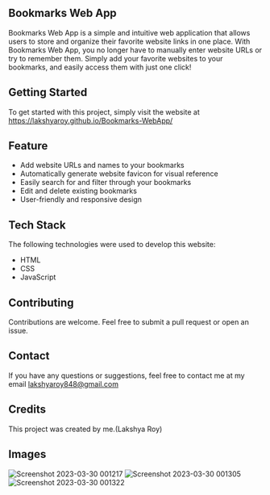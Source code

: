 
## Bookmarks Web App
Bookmarks Web App is a simple and intuitive web application that allows users to store and organize their favorite website links in one place. With Bookmarks Web App, you no longer have to manually enter website URLs or try to remember them. Simply add your favorite websites to your bookmarks, and easily access them with just one click!
## Getting Started
To get started with this project, simply visit the website at 
https://lakshyaroy.github.io/Bookmarks-WebApp/
## Feature
- Add website URLs and names to your bookmarks
- Automatically generate website favicon for visual reference
- Easily search for and filter through your bookmarks
- Edit and delete existing bookmarks
- User-friendly and responsive design
## Tech Stack

The following technologies were used to develop this website:

- HTML
- CSS
- JavaScript



## Contributing



Contributions are welcome. Feel free to submit a pull request or open an issue.


## Contact

If you have any questions or suggestions, feel free to contact me at my email lakshyaroy848@gmail.com
## Credits
This project was created by me.(Lakshya Roy)
## Images
![Screenshot 2023-03-30 001217](https://user-images.githubusercontent.com/110491845/228637199-67ebc2ad-e9c7-4664-96b8-a0cf6790f0c8.png)
![Screenshot 2023-03-30 001305](https://user-images.githubusercontent.com/110491845/228637245-a5697572-3954-4f56-b5b8-2571a383a11c.png)
![Screenshot 2023-03-30 001322](https://user-images.githubusercontent.com/110491845/228637233-3654d673-7913-4404-9179-b335fda10457.png)
